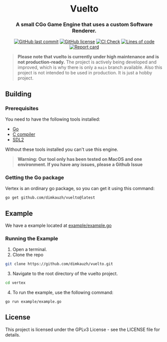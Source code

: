 <h1 align="center">Vuelto</h1>
<h3 align="center">A small CGo Game Engine that uses a custom Software Renderer.</h3>

<p align="center">
  <a href="https://github.com/dimkauzh/vuelto"><img alt="GitHub last commit" src="https://img.shields.io/github/last-commit/dimkauzh/vuelto"></a>
  <a href="https://github.com/dimkauzh/vuelto"><img alt="GitHub license" src="https://img.shields.io/github/license/dimkauzh/vuelto"></a>
  <a href="https://github.com/dimkauzh/vuelto"><img alt="CI Check" src="https://github.com/dimkauzh/vuelto/actions/workflows/ci_check.yml/badge.svg"></a>
  <a href="https://github.com/dimkauzh/vuelto"><img alt="Lines of code" src="https://tokei.rs/b1/github/dimkauzh/vuelto?category=lines"></a>
  <a href="https://goreportcard.com/report/github.com/dimkauzh/vuelto"><img alt="Report card" src="https://goreportcard.com/badge/github.com/dimkauzh/vuelto"></a>
</p>

> **Please note that vuelto is currently under high maintenance and is not production-ready.** The project is actively being developed and improved, which is why there is only a `main` branch available. Also this project is not intended to be used in production. It is just a hobby project.

## Building
### Prerequisites
You need to have the following tools installed:
 - [Go](https://golang.org/dl/)
 - [C compiler](https://developer.fyne.io/started/)
 - [SDL2](https://www.libsdl.org/)

Without these tools installed you can't use this engine.


> **Warning: Our tool only has been tested on MacOS and one environment. If you have any issues, please a Github Issue**

### Getting the Go package
Vertex is an ordinary go package, so you can get it using this command:
```bash
go get github.com/dimkauzh/vuelto@latest
```
## Example
We have a example located at [example/example.go](https://github.com/dimkauzh/vuelto/blob/main/example/example.go)

### Running the Example
1. Open a terminal.
2. Clone the repo
```bash
git clone https://github.com/dimkauzh/vuelto.git
```
3. Navigate to the root directory of the vuelto project.
```bash
cd vertex
```
4. To run the example, use the following command:
```bash
go run example/example.go
```

## License
This project is licensed under the GPLv3 License - see the LICENSE file for details.
